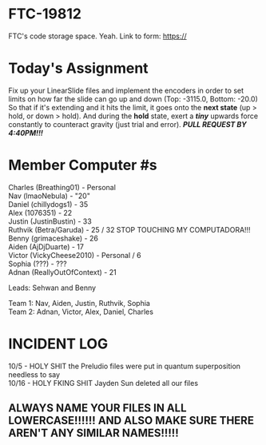 # FTC-19812
FTC's code storage space. Yeah. 
Link to form: [https://](https://docs.google.com/forms/d/e/1FAIpQLSdAiMNMI8YaTNKYYnR_GRcwgYoKDemRbkxWjNDewOunyp0hGw/viewform)

# Today's Assignment
Fix up your LinearSlide files and implement the encoders in order to set limits on how far the slide can go up and down (Top: -3115.0, Bottom: -20.0)
So that if it's extending and it hits the limit, it goes onto the **next state** (up > hold, or down > hold).
And during the **hold** state, exert a ***tiny*** upwards force constantly to counteract gravity (just trial and error).
***PULL REQUEST BY 4:40PM!!!***

# Member Computer #s
Charles (Breathing01) - Personal <br>
Nav (lmaoNebula) - "20" <br>
Daniel (chillydogs1) - 35 <br>
Alex (1076351) - 22 <br>
Justin (JustinBustin) - 33 <br>
Ruthvik (Betra/Garuda) - 25 / 32 STOP TOUCHING MY COMPUTADORA!!! <br>
Benny (grimaceshake) - 26 <br>
Aiden (AjDjDuarte) - 17 <br>
Victor (VickyCheese2010) - Personal / 6 <br>
Sophia (???) - ??? <br>
Adnan (ReallyOutOfContext) - 21 <br>

Leads: Sehwan and Benny <br>

Team 1: Nav, Aiden, Justin, Ruthvik, Sophia <br>
Team 2: Adnan, Victor, Alex, Daniel, Charles
# INCIDENT LOG
10/5 - HOLY SHIT the Preludio files were put in quantum superposition needless to say <br>
10/16 - HOLY FKING SHIT Jayden Sun deleted all our files

## ALWAYS NAME YOUR FILES IN ALL LOWERCASE!!!!!! AND ALSO MAKE SURE THERE AREN'T ANY SIMILAR NAMES!!!!!
